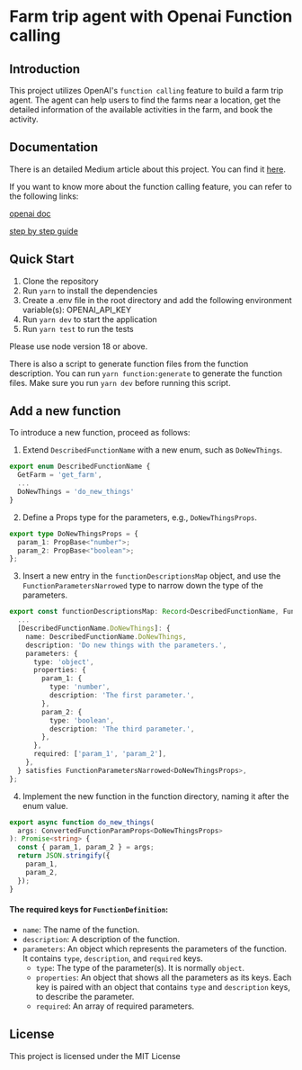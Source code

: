 # Farm trip agent with Openai Function calling

## Introduction

This project utilizes OpenAI's `function calling` feature to build a farm trip agent. The agent can help users to find the farms near a location, get the detailed information of the available activities in the farm, and book the activity.

## Documentation

There is an detailed Medium article about this project. You can find it [here](https://medium.com/@bianbianzhu123/create-an-agent-with-openai-function-calling-capabilities-ad52122c3d12).

If you want to know more about the function calling feature, you can refer to the following links:

[openai doc](https://platform.openai.com/docs/guides/function-calling?lang=node.js)

[step by step guide](https://cookbook.openai.com/examples/how_to_call_functions_with_chat_models)

## Quick Start

1. Clone the repository
1. Run `yarn` to install the dependencies
1. Create a .env file in the root directory and add the following environment variable(s): OPENAI_API_KEY
1. Run `yarn dev` to start the application
1. Run `yarn test` to run the tests

Please use node version 18 or above.

There is also a script to generate function files from the function description. You can run `yarn function:generate` to generate the function files. Make sure you run `yarn dev` before running this script.

## Add a new function

To introduce a new function, proceed as follows:

1. Extend `DescribedFunctionName` with a new enum, such as `DoNewThings`.

```typescript
export enum DescribedFunctionName {
  GetFarm = 'get_farm',
  ...
  DoNewThings = 'do_new_things'
}
```

2. Define a Props type for the parameters, e.g., `DoNewThingsProps`.

```typescript
export type DoNewThingsProps = {
  param_1: PropBase<"number">;
  param_2: PropBase<"boolean">;
};
```

3. Insert a new entry in the `functionDescriptionsMap` object, and use the `FunctionParametersNarrowed` type to narrow down the type of the parameters.

```typescript
export const functionDescriptionsMap: Record<DescribedFunctionName, FunctionDefinition> = {
  ...
  [DescribedFunctionName.DoNewThings]: {
    name: DescribedFunctionName.DoNewThings,
    description: 'Do new things with the parameters.',
    parameters: {
      type: 'object',
      properties: {
        param_1: {
          type: 'number',
          description: 'The first parameter.',
        },
        param_2: {
          type: 'boolean',
          description: 'The third parameter.',
        },
      },
      required: ['param_1', 'param_2'],
    },
  } satisfies FunctionParametersNarrowed<DoNewThingsProps>,
};
```

4. Implement the new function in the function directory, naming it after the enum value.

```typescript
export async function do_new_things(
  args: ConvertedFunctionParamProps<DoNewThingsProps>
): Promise<string> {
  const { param_1, param_2 } = args;
  return JSON.stringify({
    param_1,
    param_2,
  });
}
```

#### The required keys for `FunctionDefinition`:

- `name`: The name of the function.
- `description`: A description of the function.
- `parameters`: An object which represents the parameters of the function. It contains `type`, `description`, and `required` keys.
  - `type`: The type of the parameter(s). It is normally `object`.
  - `properties`: An object that shows all the parameters as its keys. Each key is paired with an object that contains `type` and `description` keys, to describe the parameter.
  - `required`: An array of required parameters.

## License

This project is licensed under the MIT License
